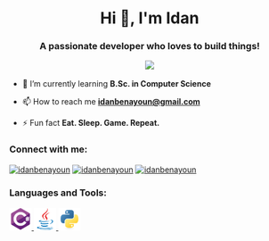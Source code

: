 <h1 align="center">Hi 👋, I'm Idan</h1>
<h3 align="center">A passionate developer who loves to build things!</h3>

<p align="center">
  <img src="https://i.giphy.com/media/v1.Y2lkPTc5MGI3NjExd2YweTB5bThlczNtMWZnZHNwNW56OGE3cjZodWtpMnUyOWo0N20xMiZlcD12MV9pbnRlcm5hbF9naWZfYnlfaWQmY3Q9Zw/aNqEFrYVnsS52/giphy.gif">
</p>

- 🌱 I’m currently learning **B.Sc. in Computer Science**

- 📫 How to reach me **idanbenayoun@gmail.com**

- ⚡ Fun fact **Eat. Sleep. Game. Repeat.**

<h3 align="left">Connect with me:</h3>
<p align="left">
<a href="https://linkedin.com/in/idanbenayoun" target="blank"><img align="center" src="https://raw.githubusercontent.com/rahuldkjain/github-profile-readme-generator/master/src/images/icons/Social/linked-in-alt.svg" alt="idanbenayoun" height="30" width="40" /></a>
<a href="https://instagram.com/idanbenayoun" target="blank"><img align="center" src="https://raw.githubusercontent.com/rahuldkjain/github-profile-readme-generator/master/src/images/icons/Social/instagram.svg" alt="idanbenayoun" height="30" width="40" /></a>
<a href="https://www.leetcode.com/idanbenayoun" target="blank"><img align="center" src="https://raw.githubusercontent.com/rahuldkjain/github-profile-readme-generator/master/src/images/icons/Social/leet-code.svg" alt="idanbenayoun" height="30" width="40" /></a>
</p>

<h3 align="left">Languages and Tools:</h3>
<p align="left"> <a href="https://www.w3schools.com/cs/" target="_blank" rel="noreferrer"> <img src="https://raw.githubusercontent.com/devicons/devicon/master/icons/csharp/csharp-original.svg" alt="csharp" width="40" height="40"/> </a> <a href="https://www.java.com" target="_blank" rel="noreferrer"> <img src="https://raw.githubusercontent.com/devicons/devicon/master/icons/java/java-original.svg" alt="java" width="40" height="40"/> </a> <a href="https://www.python.org" target="_blank" rel="noreferrer"> <img src="https://raw.githubusercontent.com/devicons/devicon/master/icons/python/python-original.svg" alt="python" width="40" height="40"/> </a> </p>

